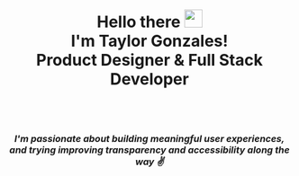 <div align="center"> 
<h1>Hello there <img src="https://raw.githubusercontent.com/MartinHeinz/MartinHeinz/master/wave.gif" width="32px"><br>I'm Taylor Gonzales!<br> Product Designer & Full Stack Developer</h1><br>
<h3><br><i>I'm passionate about building meaningful user experiences, and trying improving transparency and accessibility along the way ✌️ </h3></i>
